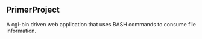 ## PrimerProject
A cgi-bin driven web application that uses BASH commands to consume file information.
